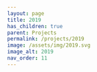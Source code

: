 ```yaml
---
layout: page
title: 2019
has_children: true
parent: Projects
permalink: /projects/2019
image: /assets/img/2019.svg
image_alt: 2019
nav_order: 11
---
```

